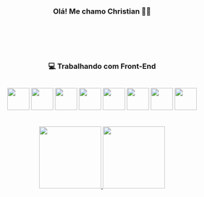  ### <p align="center">Olá! Me chamo Christian 👋👋</p>

</br>

##

</br>

### <p align="center">💻 Trabalhando com Front-End</p>

</br>
          
  <div align="center">
    <img height="50em" src="https://cdn.jsdelivr.net/gh/devicons/devicon/icons/python/python-original.svg" />  
    <img height="50em" src="https://cdn.jsdelivr.net/gh/devicons/devicon/icons/react/react-original.svg" />  
    <img height="50em" src="https://cdn.jsdelivr.net/gh/devicons/devicon/icons/css3/css3-original.svg" />
    <img height="50em" src="https://cdn.jsdelivr.net/gh/devicons/devicon/icons/html5/html5-original.svg" />  
    <img height="50em" src="https://cdn.jsdelivr.net/gh/devicons/devicon/icons/nodejs/nodejs-original.svg" />
    <img height="50em" src="https://cdn.jsdelivr.net/gh/devicons/devicon/icons/linux/linux-original.svg" />
    <img height="50em" src="https://cdn.jsdelivr.net/gh/devicons/devicon/icons/android/android-plain.svg" />
    <img height="50em" src="https://cdn.jsdelivr.net/gh/devicons/devicon/icons/figma/figma-original.svg" />
  </div>

  
  </br>

</br>

  <div align="center">
  <a href="https://github.com/DevChristianWagner">
    <img height="140em" src="https://github-readme-stats.vercel.app/api?username=DevChristianWagner&show_icons=true&theme=slateorange&include_all_commits=true&                   count_private=true"/>
  <img height="140em" src="https://github-readme-stats.vercel.app/api/top-langs/?username=DevChristianWagner&layout=compact&langs_count=7&theme=slateorange"/>
</div>
          
<div>
   <a href="https://t.me/+ssGHI0kEnJIxMDQx" target="_blank"
</div>



